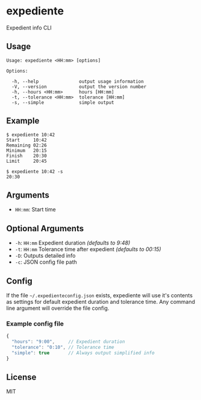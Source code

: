 # expediente
Expedient info CLI

## Usage ##
```
Usage: expediente <HH:mm> [options]

Options:

  -h, --help               output usage information
  -V, --version            output the version number
  -h, --hours <HH:mm>      hours [HH:mm]
  -t, --tolerance <HH:mm>  tolerance [HH:mm]
  -s, --simple             simple output
```

## Example
```
$ expediente 10:42
Start     10:42
Remaining 02:26
Minimum   20:15
Finish    20:30
Limit     20:45

$ expediente 10:42 -s
20:30
```

## Arguments
- `HH:mm`: Start time

## Optional Arguments
- `-h`: `HH:mm` Expedient duration *(defaults to 9:48)*
- `-t`: `HH:mm` Tolerance time after expedient *(defaults to 00:15)*
- `-D`: Outputs detailed info
- `-c`: JSON config file path

## Config
If the file `~/.expedienteconfig.json` exists, expediente will
use it's contents as settings for default expedient duration
and tolerance time. Any command line argument will override the file config.

### Example config file
```javascript
{
  "hours": "9:00",     // Expedient duration
  "tolerance": "0:10", // Tolerance time
  "simple": true       // Always output simplified info
}
```

## License
MIT
